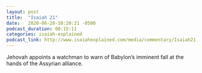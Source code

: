 ```yaml
---
layout: post
title:  "Isaiah 21"
date:   2020-06-28-10:20:21 -0500
podcast_duration: 00:15:11
categories: isaiah-explained
podcast_link: http://www.isaiahexplained.com/media/commentary/Isaiah21.mp3
---
```

Jehovah appoints a watchman to warn of Babylon’s imminent fall at the hands of the Assyrian alliance.
